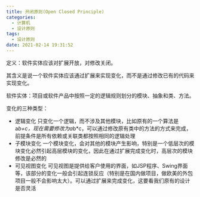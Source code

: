 ```yaml
---
title: 开闭原则(Open Closed Principle)
categories:
  - 计算机
  - 设计原则
tags:
  - 设计原则
date: 2021-02-14 19:31:52
---
```


定义：软件实体应该对扩展开放，对修改关闭。

其含义是说一个软件实体应该通过扩展来实现变化，而不是通过修改已有的代码来实现变化。

软件实体：项目或软件产品中按照一定的逻辑规则划分的模块、抽象和类、方法。

变化的三种类型：

- 逻辑变化 只变化一个逻辑，而不涉及其他模块，比如原有的一个算法是a*b+c，现在需要修改为a*b*c，可以通过修改原有类中的方法的方式来完成，前提条件是所有依赖或关联类都按照相同的逻辑处理
- 子模块变化 一个模块变化，会对其他的模块产生影响，特别是一个低层次的模块变化必然引起高层模块的变化，因此在通过扩展完成变化时，高层次的模块修改是必然的
- 可见视图变化 可见视图是提供给客户使用的界面，如JSP程序、Swing界面等，该部分的变化一般会引起连锁反应（特别是在国内做项目，做欧美的外包项目一般不会影响太大）。可以通过扩展来完成变化，这要看我们原有的设计是否灵活
<!--more-->